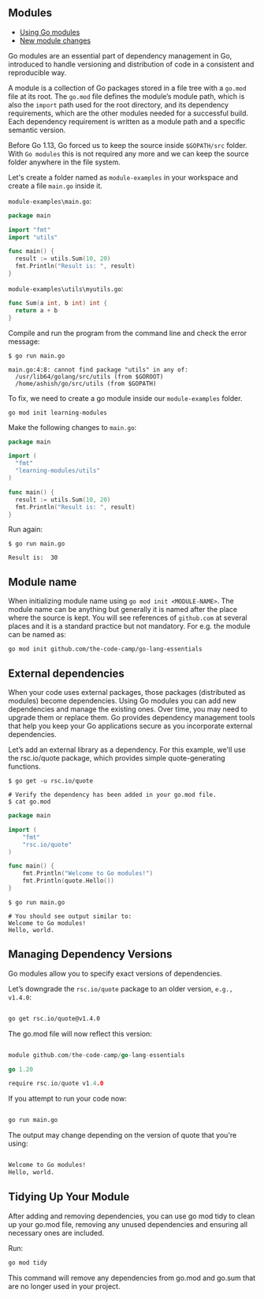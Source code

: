 ## Modules

- [Using Go modules](https://go.dev/blog/using-go-modules)
- [New module changes](https://go.dev/blog/go116-module-changes)

Go modules are an essential part of dependency management in Go, introduced to handle versioning and distribution of code in a consistent and reproducible way. 

A module is a collection of Go packages stored in a file tree with a `go.mod` file at its root. The `go.mod` file defines the module’s module path, which is also the `import` path used for the root directory, and its dependency requirements, which are the other modules needed for a successful build. Each dependency requirement is written as a module path and a specific semantic version.

Before Go 1.13, Go forced us to keep the source inside `$GOPATH/src` folder. With `Go modules` this is not required any more and we can keep the source folder anywhere in the file system.

Let's create a folder named as `module-examples` in your workspace and create a file `main.go` inside it.

`module-examples\main.go`:

```go
package main

import "fmt"
import "utils"

func main() {
  result := utils.Sum(10, 20)
  fmt.Println("Result is: ", result)
}
```

`module-examples\utils\myutils.go`:

```go
func Sum(a int, b int) int {
  return a + b
}
```

Compile and run the program from the command line and check the error message:

```shell
$ go run main.go

main.go:4:8: cannot find package "utils" in any of:
  /usr/lib64/golang/src/utils (from $GOROOT)
  /home/ashish/go/src/utils (from $GOPATH)
```

To fix, we need to create a go module inside our `module-examples` folder. 

```shell
go mod init learning-modules
```

Make the following changes to `main.go`:

```go
package main

import (
  "fmt"
  "learning-modules/utils"
)

func main() {
  result := utils.Sum(10, 20)
  fmt.Println("Result is: ", result)
}
```

Run again:

```shell
$ go run main.go

Result is:  30
```

## Module name

When initializing module name using `go mod init <MODULE-NAME>`. The module name can be anything but generally it is named after the place where the source is kept. You will see references of `github.com` at several places and it is a standard practice but not mandatory.
For e.g. the module can be named as:

```shell
go mod init github.com/the-code-camp/go-lang-essentials
```

## External dependencies

When your code uses external packages, those packages (distributed as modules) become dependencies. Using Go modules you can add new dependencies and manage the existing ones. Over time, you may need to upgrade them or replace them. Go provides dependency management tools that help you keep your Go applications secure as you incorporate external dependencies.

Let’s add an external library as a dependency. For this example, we'll use the rsc.io/quote package, which provides simple quote-generating functions.


```shell
$ go get -u rsc.io/quote

# Verify the dependency has been added in your go.mod file.
$ cat go.mod
```

```go
package main

import (
    "fmt"
    "rsc.io/quote"
)

func main() {
    fmt.Println("Welcome to Go modules!")
    fmt.Println(quote.Hello())
}
```

```shell
$ go run main.go

# You should see output similar to:
Welcome to Go modules!
Hello, world.

```
## Managing Dependency Versions

Go modules allow you to specify exact versions of dependencies.

Let’s downgrade the `rsc.io/quote` package to an older version, `e.g., v1.4.0`:

```bash

go get rsc.io/quote@v1.4.0
```
The go.mod file will now reflect this version:

```go

module github.com/the-code-camp/go-lang-essentials

go 1.20

require rsc.io/quote v1.4.0
```

If you attempt to run your code now:

```bash

go run main.go
```
The output may change depending on the version of quote that you're using:

```bash

Welcome to Go modules!
Hello, world.
```

## Tidying Up Your Module
After adding and removing dependencies, you can use go mod tidy to clean up your go.mod file, removing any unused dependencies and ensuring all necessary ones are included.

Run:

```bash
go mod tidy
```

This command will remove any dependencies from go.mod and go.sum that are no longer used in your project.